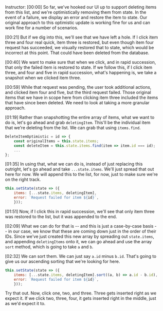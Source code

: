 Instructor: [00:00] So far, we've hooked our UI up to support deleting items from this list, and we're optimistically removing them from state. In the event of a failure, we display an error and restore the item to state. Our original approach to this optimistic update is working fine for us and can work fine for a number of scenarios.

[00:21] But if we dig into this, we'll see that we have left a hole. If I click item three and four real quick, item three is restored, but even though item four request has succeeded, we visually restored that to state, which would be incorrect at this point. That could have been deleted from the database.

[00:40] We want to make sure that when we click, and in rapid succession, that only the failed item is restored to state. If we follow this, if I click item three, and four and five in rapid succession, what's happening is, we take a snapshot when we clicked item three.

[00:59] While that request was pending, the user took additional actions, and clicked item four and five, but the third request failed. Those original items that we have in scope here from clicking item three included the items that have since been deleted. We need to look at taking a more granular approach.

[01:19] Rather than snapshotting the entire array of items, what we want to do is, let's go ahead and grab `deletingItem`. This'll be the individual item that we're deleting from the list. We can grab that using `items.find`.

```javascript
DeleteItemOptimistic = id => {
    const originalItems = this.state.items;
    const deleteItem = this.state.items.find(item => item.id === id);
    ...
};
```

[01:35] In using that, what we can do is, instead of just replacing this outright, let's go ahead and take `...state.items`. We'll just spread that out here for now. We will append this to the list, for now, just to make sure we're on the right track.

```javascript
this.setState(state => ({
    items: [...state.items, deletingItem],
    error: `Request failed for item ${id}`,
    }));
```

[01:51] Now, if I click this in rapid succession, we'll see that only item three was restored to the list, but it was appended to the end. 

[02:09] What we can do for that is -- and this is just a case-by-case basis -- in our case, we know that these are coming down just in the order of their IDs. Since we've just created this new array by spreading out `state.items`, and appending `deletingItems` onto it, we can go ahead and use the array `sort` method, which is going to take `a` and `b`.

[02:32] We can sort them. We can just say `a.id` minus `b.id`. That's going to give us our ascending sorting that we're looking for here. 

```javascript
this.setState(state => ({
    items: [...state.items, deletingItem].sort((a, b) => a.id - b.id),
    error: `Request failed for item ${id}`,
    }));
```

Try that out. Now, click one, two, and three. Three gets inserted right as we expect it. If we click two, three, four, it gets inserted right in the middle, just as we'd expect it to.